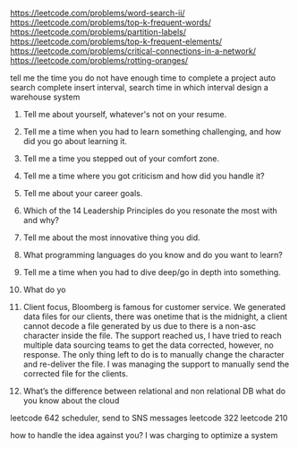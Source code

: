 https://leetcode.com/problems/word-search-ii/
https://leetcode.com/problems/top-k-frequent-words/
https://leetcode.com/problems/partition-labels/
https://leetcode.com/problems/top-k-frequent-elements/
https://leetcode.com/problems/critical-connections-in-a-network/
https://leetcode.com/problems/rotting-oranges/

tell me the time you do not have enough time to complete a project
auto search complete
insert interval, search time in which interval
design a warehouse system

1. Tell me about yourself, whatever's not on your resume.

2. Tell me a time when you had to learn something challenging, and how did you go about learning it.

3. Tell me a time you stepped out of your comfort zone.
4. Tell me a time where you got criticism and how did you handle it?
5. Tell me about your career goals.
6. Which of the 14 Leadership Principles do you resonate the most with and why?
7. Tell me about the most innovative thing you did.
8. What programming languages do you know and do you want to learn?
9. Tell me a time when you had to dive deep/go in depth into something.
10. What do yo
11. Client focus, Bloomberg is famous for customer service. We generated data files for our clients,
there was onetime that is the midnight, a client cannot decode a file generated by us due to there is 
a non-asc character inside the file. The support reached us, I have tried to reach multiple data sourcing 
teams to get the data corrected, however, no response. The only thing left to do is to manually change the
character and re-deliver the file. I was managing the support to manually send the corrected file for the clients.

1. What’s the difference between relational and non relational DB
what do you know about the cloud

leetcode 642
scheduler, send to SNS messages
leetcode 322
leetcode 210

how to handle the idea against you?
I was charging to optimize a system 

